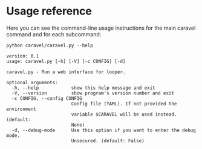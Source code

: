 # Usage reference


Here you can see the command-line usage instructions for the main caravel command and for each subcommand:


`python caravel/caravel.py --help`
```
version: 0.1
usage: caravel.py [-h] [-V] [-c CONFIG] [-d]

caravel.py - Run a web interface for looper.

optional arguments:
  -h, --help            show this help message and exit
  -V, --version         show program's version number and exit
  -c CONFIG, --config CONFIG
                        Config file (YAML). If not provided the environment
                        variable $CARAVEL will be used instead. (default:
                        None)
  -d, --debug-mode      Use this option if you want to enter the debug mode.
                        Unsecured. (default: False)
```
